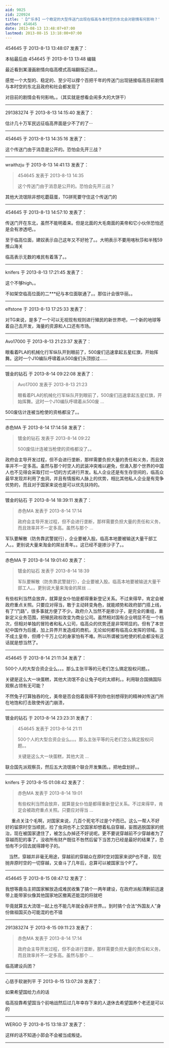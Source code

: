 ```yaml
---
aid: 9025
zid: 220924
title: '【广乐多】一个稳定的大型传送门出现在临高与本时空的东北会对剧情有何影响？'
author: 454645
date: 2013-08-13 13:48:07+07:00
lastmod: 2013-08-15 13:18:00+07:00
---
```


454645 于 2013-8-13 13:48:07 发表了：

本帖最后由 454645 于 2013-8-13 13:48 编辑 

最近看到某漫画剧情向临高模式高端翻版迈进。。

感觉一个大型的、稳定的、至少可以撑个百把千年的传送门出现链接临高目前剧情与本时空的东北且政府和社会都发现了

对目前的剧情会有何影响。。（其实就是想看会闹多大的大饼干）

---------

291383274 于 2013-8-13 14:15:40 发表了：

估计几十万军民远征临高界面是少不了的了···

---------

454645 于 2013-8-13 14:35:16 发表了：

这个传送门由于消息是公开的。恐怕会先开三战？

---------

wraithzju 于 2013-8-13 14:41:13 发表了：

> 454645 发表于 2013-8-13 14:35
> 
> 这个传送门由于消息是公开的。恐怕会先开三战？



其他大流氓除非想吃蘑菇蛋，TG拼死要守住这个传送门的

---------

454645 于 2013-8-13 14:57:10 发表了：

传送门开在东北，虽然不能明着来。但是北面的大毛南面的美帝和它小伙伴恐怕还是会有渗透吧。。

至于临高位面，建奴表示自己这年又不好抢了。。大明表示不要用喀秋莎和半残59推山海关

临高表示无数的难民有着落了。。

---------

knifers 于 2013-8-13 17:21:45 发表了：

这个不够high。。

不如架空临高位面的二\*\*\*纪与本位面联通了。。那估计会很华丽。。

---------

elfstone 于 2013-8-13 17:25:33 发表了：

对TG来说，是多了一个可以无视现有规则进行殖民的新世界吧，一个新的地球等着自己去开发，海量的资源和人口还有市场。

---------

Avo17000 于 2013-8-13 21:23:37 发表了：

眼看着PLA的机械化行军纵队开到眼前了，500废们迅速拿起五星红旗，开始挥舞。这时一个J10编队呼啸着从500废们头顶掠过……

---------

镀金的钻石 于 2013-8-14 09:22:08 发表了：

> Avo17000 发表于 2013-8-13 21:23
> 
> 眼看着PLA的机械化行军纵队开到眼前了，500废们迅速拿起五星红旗，开始挥舞。这时一个J10编队呼啸着从500废 ...



500废估计连被当枪使的资格都没了。。

---------

赤色MA 于 2013-8-14 17:14:58 发表了：

> 镀金的钻石 发表于 2013-8-14 09:22
> 
> 500废估计连被当枪使的资格都没了。。



政府会主导开发过程，但不会进行垄断，那样需要负担大量的责任和义务，而且效率并不一定多高。虽然与那个时空人的武装冲突难以避免，但涌入那个世界的中国人也不见得会采取打烂一切的方式进行开发。私人企业还是有生存空间的，临高众最早发现并利用了虫洞，并且有情报和人脉上的优势，相比其他私人企业是有竞争优势的，而且对于国家来说也是可以优先扶持的。

---------

镀金的钻石 于 2013-8-14 18:39:11 发表了：

> 赤色MA 发表于 2013-8-14 17:14
> 
> 政府会主导开发过程，但不会进行垄断，那样需要负担大量的责任和义务，而且效率并不一定多高。虽然与那个 ...



军队要解散（防务靠武警就行），企业要被入股。临高本地要被输送大量干部工人。。更别说大量来淘金的屌丝青年。。这已经不是掺沙子了。。

---------

赤色MA 于 2013-8-14 19:01:40 发表了：

> 镀金的钻石 发表于 2013-8-14 18:39
> 
> 军队要解散（防务靠武警就行），企业要被入股。临高本地要被输送大量干部工人。。更别说大量来淘金的屌丝 ...



有些权利当然会放弃，就算是女仆怕是都得重新登记关系。不过来得早，肯定会被政府重点关照。只要应对得当，敢于主动转变角色，就能顺势和政府部门搭上线，有了“门路”，很多事就方便了不少。政府介入当然不是掺沙子，是完全的重组，重新定义业务范围，把殖民政权改变为商业公司。虽然相对国有企业明显不在一个档次，但相对单独的冒险者和私人公司，临高众的优势还是非常明显的。但有了本世纪中国作为后援，加上异界开发造成的商机，无论如何都有临高众发挥的领域。当不成土皇帝，但搏个千万上亿的身家怕有不难。所以所谓被当枪使的机会都没有这话就是想当然了。

---------

454645 于 2013-8-14 21:11:34 发表了：

500个人的大型合资企业么。。。那么主张平等的元老们怎么搞定股权问题。。

关键是这么大一块蛋糕，其他大流氓不会让兔子吃的太顺利。。利用联合国搞国际观察占领有无可能？

不然兔子打算独吞的化，美帝是否会抱着我得不到你也别想得到的精神对传送门所在地饱和打击致使传送门崩溃，

---------

镀金的钻石 于 2013-8-14 23:23:31 发表了：

> 454645 发表于 2013-8-14 21:11
> 
> 500个人的大型合资企业么。。。那么主张平等的元老们怎么搞定股权问题。。
> 
> 关键是这么大一块蛋糕，其他大流 ...



联合国先派观察员，然后五大流氓搞个联合开发集团。。把地盘划好。。

---------

knifers 于 2013-8-15 01:08:42 发表了：

> 赤色MA 发表于 2013-8-14 19:01
> 
> 有些权利当然会放弃，就算是女仆怕是都得重新登记关系。不过来得早，肯定会被政府重点关照。只要应对得当 ...



     重点关注个毛啊，对国家来说，几百个死宅不过是个P而已。这么一帮人不好好的留原时空当顺民，捡了虫洞也不上交国家却想着私自穿越，妄图逃脱国家的统治，现在被国家逮住了，被怎么办掉还不好说呢。更不要说穿越前不少穿越者为了穿越而犯的事了。没收所有财产既往不咎然后留下当苦力已经是最好的结果了，恐怕有不少回去就得蹲号子的。

   当然，穿越并非毫无用途，穿越前的穿越众在原时空对国家来说P也不是，现在抛弃原时空的一切穿越，又奋斗了几年后，总算可以被国家当个P了。

---------

454645 于 2013-8-15 08:47:12 发表了：

我想等鹿岛主把国家解放造成难民收集了搞个一两年建设，在政府派船清剿前迅速带上能带家伙像其他国家地区撤离还能混的将就吧

毕竟就算五大流氓一起上也不能几年就全吞并世界。。到时搞个合法“外国友人”身份做祖国买办可能混的也不错

---------

291383274 于 2013-8-15 09:11:23 发表了：

> 赤色MA 发表于 2013-8-14 17:14
> 
> 政府会主导开发过程，但不会进行垄断，那样需要负担大量的责任和义务，而且效率并不一定多高。虽然与那个 ...



临高建设兵团？

---------

心慈手软谢列平 于 2013-8-15 13:07:28 发表了：

如果希望国给力点的话

临高投靠希望国当个前哨战然后过几年幸存下来的人退休去希望国养个老还是可以的

---------

WERGO 于 2013-8-15 13:18:37 发表了：

这样的话不知道小郭会不会被当成叛徒。

---------

